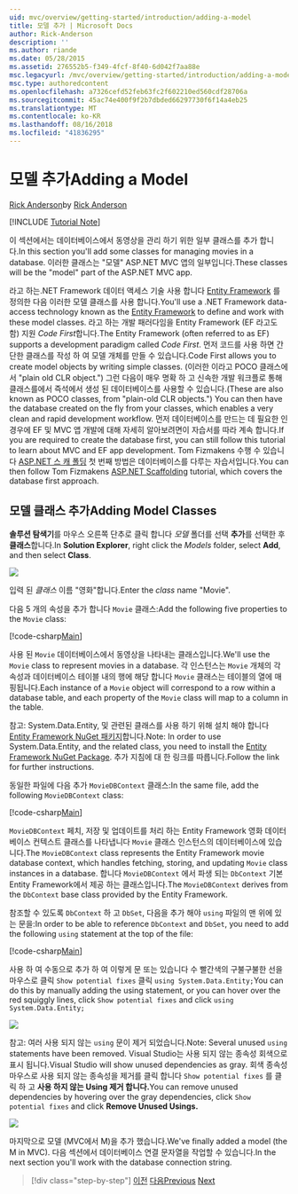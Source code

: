 ```yaml
---
uid: mvc/overview/getting-started/introduction/adding-a-model
title: 모델 추가 | Microsoft Docs
author: Rick-Anderson
description: ''
ms.author: riande
ms.date: 05/28/2015
ms.assetid: 276552b5-f349-4fcf-8f40-6d042f7aa88e
msc.legacyurl: /mvc/overview/getting-started/introduction/adding-a-model
msc.type: authoredcontent
ms.openlocfilehash: a7326cefd52feb63fc2f602210ed560cdf28706a
ms.sourcegitcommit: 45ac74e400f9f2b7dbded66297730f6f14a4eb25
ms.translationtype: MT
ms.contentlocale: ko-KR
ms.lasthandoff: 08/16/2018
ms.locfileid: "41836295"
---
```

<a name="adding-a-model"></a><span data-ttu-id="6ce2b-102">모델 추가</span><span class="sxs-lookup"><span data-stu-id="6ce2b-102">Adding a Model</span></span>
====================
<span data-ttu-id="6ce2b-103">[Rick Anderson](https://github.com/Rick-Anderson)</span><span class="sxs-lookup"><span data-stu-id="6ce2b-103">by [Rick Anderson](https://github.com/Rick-Anderson)</span></span>

[!INCLUDE [Tutorial Note](sample/code-location.md)]

<span data-ttu-id="6ce2b-104">이 섹션에서는 데이터베이스에서 동영상을 관리 하기 위한 일부 클래스를 추가 합니다.</span><span class="sxs-lookup"><span data-stu-id="6ce2b-104">In this section you'll add some classes for managing movies in a database.</span></span> <span data-ttu-id="6ce2b-105">이러한 클래스는 &quot;모델&quot; ASP.NET MVC 앱의 일부입니다.</span><span class="sxs-lookup"><span data-stu-id="6ce2b-105">These classes will be the &quot;model&quot; part of the ASP.NET MVC app.</span></span>

<span data-ttu-id="6ce2b-106">라고 하는.NET Framework 데이터 액세스 기술 사용 합니다 [Entity Framework](https://docs.microsoft.com/ef/) 를 정의한 다음 이러한 모델 클래스를 사용 합니다.</span><span class="sxs-lookup"><span data-stu-id="6ce2b-106">You'll use a .NET Framework data-access technology known as the [Entity Framework](https://docs.microsoft.com/ef/) to define and work with these model classes.</span></span> <span data-ttu-id="6ce2b-107">라고 하는 개발 패러다임을 Entity Framework (EF 라고도 함) 지원 *Code First*합니다.</span><span class="sxs-lookup"><span data-stu-id="6ce2b-107">The Entity Framework (often referred to as EF) supports a development paradigm called *Code First*.</span></span> <span data-ttu-id="6ce2b-108">먼저 코드를 사용 하면 간단한 클래스를 작성 하 여 모델 개체를 만들 수 있습니다.</span><span class="sxs-lookup"><span data-stu-id="6ce2b-108">Code First allows you to create model objects by writing simple classes.</span></span> <span data-ttu-id="6ce2b-109">(이러한 이라고 POCO 클래스에서 &quot;plain old CLR object.&quot;) 그런 다음이 매우 명확 하 고 신속한 개발 워크플로 통해 클래스를에서 즉석에서 생성 된 데이터베이스를 사용할 수 있습니다.</span><span class="sxs-lookup"><span data-stu-id="6ce2b-109">(These are also known as POCO classes, from &quot;plain-old CLR objects.&quot;) You can then have the database created on the fly from your classes, which enables a very clean and rapid development workflow.</span></span> <span data-ttu-id="6ce2b-110">먼저 데이터베이스를 만드는 데 필요한 인 경우에 EF 및 MVC 앱 개발에 대해 자세히 알아보려면이 자습서를 따라 계속 합니다.</span><span class="sxs-lookup"><span data-stu-id="6ce2b-110">If you are required to create the database first, you can still follow this tutorial to learn about MVC and EF app development.</span></span> <span data-ttu-id="6ce2b-111">Tom Fizmakens 수행 수 있습니다 [ASP.NET 스 캐 폴딩](xref:visual-studio/overview/2013/aspnet-scaffolding-overview) 첫 번째 방법은 데이터베이스를 다루는 자습서입니다.</span><span class="sxs-lookup"><span data-stu-id="6ce2b-111">You can then follow Tom Fizmakens [ASP.NET Scaffolding](xref:visual-studio/overview/2013/aspnet-scaffolding-overview) tutorial, which covers the database first approach.</span></span>

## <a name="adding-model-classes"></a><span data-ttu-id="6ce2b-112">모델 클래스 추가</span><span class="sxs-lookup"><span data-stu-id="6ce2b-112">Adding Model Classes</span></span>

<span data-ttu-id="6ce2b-113">**솔루션 탐색기**를 마우스 오른쪽 단추로 클릭 합니다 *모델* 폴더를 선택 **추가**를 선택한 후 **클래스**합니다.</span><span class="sxs-lookup"><span data-stu-id="6ce2b-113">In **Solution Explorer**, right click the *Models* folder, select **Add**, and then select **Class**.</span></span>

![](adding-a-model/_static/image1.png)

<span data-ttu-id="6ce2b-114">입력 된 *클래스* 이름 &quot;영화&quot;합니다.</span><span class="sxs-lookup"><span data-stu-id="6ce2b-114">Enter the *class* name &quot;Movie&quot;.</span></span>

<span data-ttu-id="6ce2b-115">다음 5 개의 속성을 추가 합니다 `Movie` 클래스:</span><span class="sxs-lookup"><span data-stu-id="6ce2b-115">Add the following five properties to the `Movie` class:</span></span>

[!code-csharp[Main](adding-a-model/samples/sample1.cs)]

<span data-ttu-id="6ce2b-116">사용 된 `Movie` 데이터베이스에서 동영상을 나타내는 클래스입니다.</span><span class="sxs-lookup"><span data-stu-id="6ce2b-116">We'll use the `Movie` class to represent movies in a database.</span></span> <span data-ttu-id="6ce2b-117">각 인스턴스는 `Movie` 개체의 각 속성과 데이터베이스 테이블 내의 행에 해당 합니다 `Movie` 클래스는 테이블의 열에 매핑됩니다.</span><span class="sxs-lookup"><span data-stu-id="6ce2b-117">Each instance of a `Movie` object will correspond to a row within a database table, and each property of the `Movie` class will map to a column in the table.</span></span>

<span data-ttu-id="6ce2b-118">참고: System.Data.Entity, 및 관련된 클래스를 사용 하기 위해 설치 해야 합니다 [Entity Framework NuGet 패키지](https://www.nuget.org/packages/EntityFramework/)합니다.</span><span class="sxs-lookup"><span data-stu-id="6ce2b-118">Note: In order to use System.Data.Entity, and the related class, you need to install the [Entity Framework NuGet Package](https://www.nuget.org/packages/EntityFramework/).</span></span> <span data-ttu-id="6ce2b-119">추가 지침에 대 한 링크를 따릅니다.</span><span class="sxs-lookup"><span data-stu-id="6ce2b-119">Follow the link for further instructions.</span></span>

<span data-ttu-id="6ce2b-120">동일한 파일에 다음 추가 `MovieDBContext` 클래스:</span><span class="sxs-lookup"><span data-stu-id="6ce2b-120">In the same file, add the following `MovieDBContext` class:</span></span>

[!code-csharp[Main](adding-a-model/samples/sample2.cs?highlight=2,15-18)]

<span data-ttu-id="6ce2b-121">`MovieDBContext` 페치, 저장 및 업데이트를 처리 하는 Entity Framework 영화 데이터베이스 컨텍스트 클래스를 나타냅니다 `Movie` 클래스 인스턴스의 데이터베이스에 있습니다.</span><span class="sxs-lookup"><span data-stu-id="6ce2b-121">The `MovieDBContext` class represents the Entity Framework movie database context, which handles fetching, storing, and updating `Movie` class instances in a database.</span></span> <span data-ttu-id="6ce2b-122">합니다 `MovieDBContext` 에서 파생 되는 `DbContext` 기본 Entity Framework에서 제공 하는 클래스입니다.</span><span class="sxs-lookup"><span data-stu-id="6ce2b-122">The `MovieDBContext` derives from the `DbContext` base class provided by the Entity Framework.</span></span>

<span data-ttu-id="6ce2b-123">참조할 수 있도록 `DbContext` 하 고 `DbSet`, 다음을 추가 해야 `using` 파일의 맨 위에 있는 문을:</span><span class="sxs-lookup"><span data-stu-id="6ce2b-123">In order to be able to reference `DbContext` and `DbSet`, you need to add the following `using` statement at the top of the file:</span></span>

[!code-csharp[Main](adding-a-model/samples/sample3.cs)]

<span data-ttu-id="6ce2b-124">사용 하 여 수동으로 추가 하 여 이렇게 문 또는 있습니다 수 빨간색의 구불구불한 선을 마우스로 클릭 `Show potential fixes` 클릭 `using System.Data.Entity;`</span><span class="sxs-lookup"><span data-stu-id="6ce2b-124">You can do this by manually adding the using statement, or you can hover over the red squiggly lines, click `Show potential fixes` and click `using System.Data.Entity;`</span></span>

![](adding-a-model/_static/image2.png)

<span data-ttu-id="6ce2b-125">참고: 여러 사용 되지 않는 `using` 문이 제거 되었습니다.</span><span class="sxs-lookup"><span data-stu-id="6ce2b-125">Note: Several unused `using` statements have been removed.</span></span> <span data-ttu-id="6ce2b-126">Visual Studio는 사용 되지 않는 종속성 회색으로 표시 됩니다.</span><span class="sxs-lookup"><span data-stu-id="6ce2b-126">Visual Studio will show unused dependencies as gray.</span></span> <span data-ttu-id="6ce2b-127">회색 종속성 마우스로 사용 되지 않는 종속성을 제거를 클릭 합니다 `Show potential fixes` 를 클릭 하 고 **사용 하지 않는 Using 제거 합니다.**</span><span class="sxs-lookup"><span data-stu-id="6ce2b-127">You can remove unused dependencies by hovering over the gray dependencies, click `Show potential fixes` and click **Remove Unused Usings.**</span></span>

![](adding-a-model/_static/image3.png)

<span data-ttu-id="6ce2b-128">마지막으로 모델 (MVC에서 M)을 추가 했습니다.</span><span class="sxs-lookup"><span data-stu-id="6ce2b-128">We've finally added a model (the M in MVC).</span></span> <span data-ttu-id="6ce2b-129">다음 섹션에서 데이터베이스 연결 문자열을 작업할 수 있습니다.</span><span class="sxs-lookup"><span data-stu-id="6ce2b-129">In the next section you'll work with the database connection string.</span></span>

> [!div class="step-by-step"]
> <span data-ttu-id="6ce2b-130">[이전](adding-a-view.md)
> [다음](creating-a-connection-string.md)</span><span class="sxs-lookup"><span data-stu-id="6ce2b-130">[Previous](adding-a-view.md)
[Next](creating-a-connection-string.md)</span></span>
